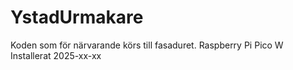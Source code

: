 # YstadUrmakare
Koden som för närvarande körs till fasaduret.
Raspberry Pi Pico W
Installerat 2025-xx-xx
